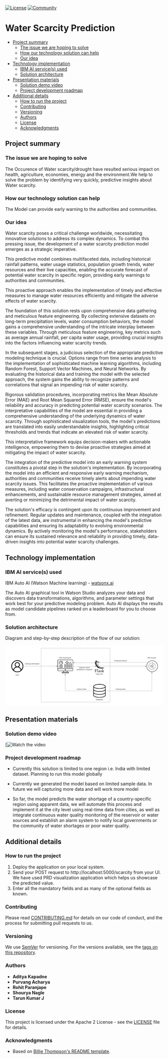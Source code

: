 [![License](https://img.shields.io/badge/License-Apache2-blue.svg)](https://www.apache.org/licenses/LICENSE-2.0) [![Community](https://img.shields.io/badge/Join-Community-blue)](https://developer.ibm.com/callforcode/solutions/projects/get-started/)

# Water Scarcity Prediction

- [Project summary](#project-summary)
  - [The issue we are hoping to solve](#the-issue-we-are-hoping-to-solve)
  - [How our technology solution can help](#how-our-technology-solution-can-help)
  - [Our idea](#our-idea)
- [Technology implementation](#technology-implementation)
  - [IBM AI service(s) used](#ibm-ai-services-used)
  - [Solution architecture](#solution-architecture)
- [Presentation materials](#presentation-materials)
  - [Solution demo video](#solution-demo-video)
  - [Project development roadmap](#project-development-roadmap)
- [Additional details](#additional-details)
  - [How to run the project](#how-to-run-the-project)
  - [Contributing](#contributing)
  - [Versioning](#versioning)
  - [Authors](#authors)
  - [License](#license)
  - [Acknowledgments](#acknowledgments)

## Project summary

### The issue we are hoping to solve

The Occurence of Water scarcity/drought have resulted serious impact on health, agriculture, economies, energy and the environment.We help to solve the problem by identifying very quickly, predictive insights about Water scarcity.

### How our technology solution can help

The Model can provide early warning to the authorities and communities.

### Our idea

Water scarcity poses a critical challenge worldwide, necessitating innovative solutions to address its complex dynamics. To combat this pressing issue, the development of a water scarcity prediction model emerges as a strategic imperative.

This predictive model combines multifaceted data, including historical rainfall patterns, water usage statistics, population growth trends, water resources and their live capacities, enabling the accurate forecast of potential water scarcity in specific region, providing early warnings to authorities and communities.

This proactive approach enables the implementation of timely and effective measures to manage water resources efficiently and mitigate the adverse effects of water scarcity.

The foundation of this solution rests upon comprehensive data gathering and meticulous feature engineering. By collecting extensive datasets on long-term precipitation levels, water consumption behaviors, the model gains a comprehensive understanding of the intricate interplay between these variables. Through meticulous feature engineering, key metrics such as average annual rainfall, per capita water usage, providing crucial insights into the factors influencing water scarcity trends.

In the subsequent stages, a judicious selection of the appropriate predictive modeling technique is crucial. Options range from time series analysis to the implementation of sophisticated machine learning algorithms, including Random Forest, Support Vector Machines, and Neural Networks. By evaluating the historical data and training the model with the selected approach, the system gains the ability to recognize patterns and correlations that signal an impending risk of water scarcity.

Rigorous validation procedures, incorporating metrics like Mean Absolute Error (MAE) and Root Mean Squared Error (RMSE), ensure the model's reliability and accuracy in predicting potential water scarcity scenarios. The interpretative capabilities of the model are essential in providing a comprehensive understanding of the underlying dynamics of water scarcity. Through sophisticated visualization tools, the model's predictions are translated into easily understandable insights, highlighting critical thresholds and trends that indicate an elevated risk of water scarcity. 

This interpretative framework equips decision-makers with actionable intelligence, empowering them to devise proactive strategies aimed at mitigating the impact of water scarcity.

The integration of the predictive model into an early warning system constitutes a pivotal step in the solution's implementation. By incorporating the model into an efficient and responsive early warning mechanism, authorities and communities receive timely alerts about impending water scarcity issues. This facilitates the proactive implementation of various measures, including water conservation campaigns, infrastructural enhancements, and sustainable resource management strategies, aimed at averting or minimizing the detrimental impact of water scarcity.

The solution's efficacy is contingent upon its continuous improvement and refinement. Regular updates and maintenance, coupled with the integration of the latest data, are instrumental in enhancing the model's predictive capabilities and ensuring its adaptability to evolving environmental dynamics. By actively monitoring the model's performance, stakeholders can ensure its sustained relevance and reliability in providing timely, data-driven insights into potential water scarcity challenges.



## Technology implementation

### IBM AI service(s) used

IBM Auto AI (Watson Machine learning) - [watsonx.ai](https://www.ibm.com/products/watsonx-ai)

The Auto AI graphical tool in Watson Studio analyzes your data and discovers data transformations, algorithms, and parameter settings that work best for your predictive modeling problem. Auto AI displays the results as model candidate pipelines ranked on a leaderboard for you to choose from.

### Solution architecture

Diagram and step-by-step description of the flow of our solution:

![Stages of Application](./docs/Architecture.png)


## Presentation materials

### Solution demo video

[![Watch the video]()

### Project development roadmap

- Currently this solution is limited to one region i.e. India with limited dataset. Planning to run this model globally 

- Currently we generated the model based on limited sample data. In future we will capturing more data and will work more model

- So far, the model predicts the water shortage of a country-specific region using apparent data, we will automate this process and implement it at the city  level  using real-time data from cities, as well as integrate continuous water quality monitoring  of the reservoir or water sources and establish an alarm system to notify local governments or the community of water shortages or poor water quality.


## Additional details

### How to run the project

1. Deploy the application on your local system.
2. Send your POST request to http://localhost:5000/scarcity from your UI. We have used PRD visualization application which helps us showcase the predicted value.
3. Enter all the mandatory fields and as many of the optional fields as known.


### Contributing

Please read [CONTRIBUTING.md](CONTRIBUTING.md) for details on our code of conduct, and the process for submitting pull requests to us.

### Versioning

We use [SemVer](http://semver.org/) for versioning. For the versions available, see the [tags on this repository](https://github.com/your/project/tags).

### Authors

- **Aditya Kapadne** 
- **Purvang Acharya**
- **Rohit Paranjape**
- **Shourya Nagle**
- **Tarun Kumar J**

### License

This project is licensed under the Apache 2 License - see the [LICENSE](LICENSE) file for details.

### Acknowledgments

- Based on [Billie Thompson's README template](https://gist.github.com/PurpleBooth/109311bb0361f32d87a2).

